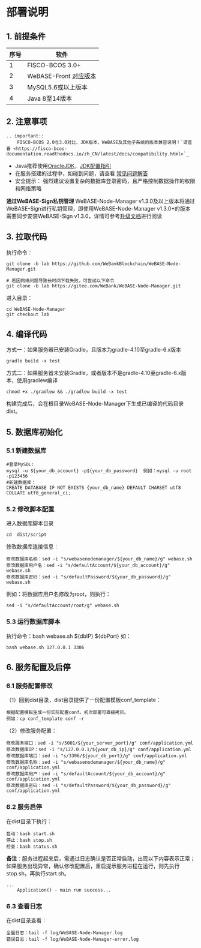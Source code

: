 # 部署说明

## 1. 前提条件

| 序号 | 软件                  |
| ---- | --------------------- |
| 1    | FISCO-BCOS 3.0+        |
| 2    | WeBASE-Front [对应版本](../WeBASE/ChangeLOG.md) |
| 3    | MySQL5.6或以上版本    |
| 4    | Java 8至14版本       |


## 2. 注意事项

```eval_rst
.. important::
    FISCO-BCOS 2.0与3.0对比、JDK版本、WeBASE及其他子系统的版本兼容说明！`请查看 <https://fisco-bcos-documentation.readthedocs.io/zh_CN/latest/docs/compatibility.html>`_
```

*  Java推荐使用[OracleJDK](https://www.oracle.com/technetwork/java/javase/downloads/index.html)，[JDK配置指引](./appendix.html#jdk)
* 在服务搭建的过程中，如碰到问题，请查看 [常见问题解答](./install_FAQ.html)
* 安全提示： 强烈建议设置复杂的数据库登录密码，且严格控制数据操作的权限和网络策略

**通过WeBASE-Sign私钥管理**
WeBASE-Node-Manager v1.3.0及以上版本将通过WeBASE-Sign进行私钥管理，即使用WeBASE-Node-Manager v1.3.0+的版本需要同步安装WeBASE-Sign v1.3.0，详情可参考[升级文档](upgrade.html)进行阅读


## 3. 拉取代码
执行命令：
```shell
git clone -b lab https://github.com/WeBankBlockchain/WeBASE-Node-Manager.git

# 若因网络问题导致长时间下载失败，可尝试以下命令
git clone -b lab https://gitee.com/WeBank/WeBASE-Node-Manager.git
```
进入目录：

```shell
cd WeBASE-Node-Manager
git checkout lab
```

## 4. 编译代码

方式一：如果服务器已安装Gradle，且版本为gradle-4.10至gradle-6.x版本

```shell
gradle build -x test
```

方式二：如果服务器未安装Gradle，或者版本不是gradle-4.10至gradle-6.x版本，使用gradlew编译

```shell
chmod +x ./gradlew && ./gradlew build -x test
```

构建完成后，会在根目录WeBASE-Node-Manager下生成已编译的代码目录dist。


## 5. 数据库初始化
### 5.1 新建数据库
```
#登录MySQL:
mysql -u ${your_db_account} -p${your_db_password}  例如：mysql -u root -p123456
#新建数据库：
CREATE DATABASE IF NOT EXISTS {your_db_name} DEFAULT CHARSET utf8 COLLATE utf8_general_ci;
```

### 5.2 修改脚本配置

进入数据库脚本目录
```shell
cd  dist/script
```

修改数据库连接信息：
```shell
修改数据库名称：sed -i "s/webasenodemanager/${your_db_name}/g" webase.sh
修改数据库用户名：sed -i "s/defaultAccount/${your_db_account}/g" webase.sh
修改数据库密码：sed -i "s/defaultPassword/${your_db_password}/g" webase.sh
```
例如：将数据库用户名修改为root，则执行：
```shell
sed -i "s/defaultAccount/root/g" webase.sh
```

### 5.3 运行数据库脚本
执行命令：bash  webase.sh  ${dbIP}  ${dbPort}
如：

```shell
bash webase.sh 127.0.0.1 3306
```

## 6. 服务配置及启停
### 6.1 服务配置修改
（1）回到dist目录，dist目录提供了一份配置模板conf_template：

```
根据配置模板生成一份实际配置conf。初次部署可直接拷贝。
例如：cp conf_template conf -r
```

（2）修改服务配置：
```shell
修改服务端口：sed -i "s/5001/${your_server_port}/g" conf/application.yml
修改数据库IP：sed -i "s/127.0.0.1/${your_db_ip}/g" conf/application.yml
修改数据库端口：sed -i "s/3306/${your_db_port}/g" conf/application.yml
修改数据库名称：sed -i "s/webasenodemanager/${your_db_name}/g" conf/application.yml
修改数据库用户：sed -i "s/defaultAccount/${your_db_account}/g" conf/application.yml
修改数据库密码：sed -i "s/defaultPassword/${your_db_password}/g" conf/application.yml
```

### 6.2 服务启停
在dist目录下执行：
```shell
启动：bash start.sh
停止：bash stop.sh
检查：bash status.sh
```
**备注**：服务进程起来后，需通过日志确认是否正常启动，出现以下内容表示正常；如果服务出现异常，确认修改配置后，重启提示服务进程在运行，则先执行stop.sh，再执行start.sh。

```
...
	Application() - main run success...
```

### 6.3 查看日志

在dist目录查看：
```shell
全量日志：tail -f log/WeBASE-Node-Manager.log
错误日志：tail -f log/WeBASE-Node-Manager-error.log
```
